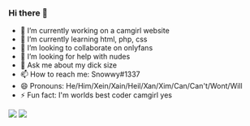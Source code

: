 ### Hi there 👋
- 🔭 I’m currently working on a camgirl website
- 🌱 I’m currently learning html, php, css
- 👯 I’m looking to collaborate on onlyfans
- 🤔 I’m looking for help with nudes
- 💬 Ask me about my dick size
- 📫 How to reach me: Snowwy#1337
- 😄 Pronouns: He/Him/Xein/Xain/Heil/Xan/Xim/Can/Can't/Wont/Will
- ⚡ Fun fact: I'm worlds best coder camgirl yes
<img src="https://github-readme-stats.vercel.app/api?username=Snowwy1337&&show_icons=true&title_color=ffffff&icon_color=bb2acf&text_color=daf7dc&bg_color=151515">
<img src="https://komarev.com/ghpvc/?username=Snowwy1337&style=for-the-badge&color=blueviolet)">
<!--
**Snowwy1337/Snowwy1337** is a ✨ _special_ ✨ repository because its `README.md` (this file) appears on your GitHub profile.

Here are some ideas to get you started:

- 🔭 I’m currently working on ...
- 🌱 I’m currently learning ...
- 👯 I’m looking to collaborate on ...
- 🤔 I’m looking for help with ...
- 💬 Ask me about ...
- 📫 How to reach me: ...
- 😄 Pronouns: ...
- ⚡ Fun fact: ...
-->
